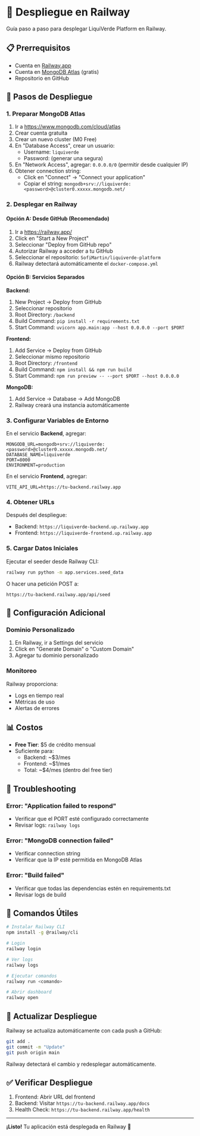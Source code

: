 # 🚂 Despliegue en Railway

Guía paso a paso para desplegar LiquiVerde Platform en Railway.

## 📋 Prerrequisitos

- Cuenta en [Railway.app](https://railway.app/)
- Cuenta en [MongoDB Atlas](https://www.mongodb.com/cloud/atlas) (gratis)
- Repositorio en GitHub

## 🚀 Pasos de Despliegue

### 1. Preparar MongoDB Atlas

1. Ir a https://www.mongodb.com/cloud/atlas
2. Crear cuenta gratuita
3. Crear un nuevo cluster (M0 Free)
4. En "Database Access", crear un usuario:
   - Username: `liquiverde`
   - Password: (generar una segura)
5. En "Network Access", agregar: `0.0.0.0/0` (permitir desde cualquier IP)
6. Obtener connection string:
   - Click en "Connect" → "Connect your application"
   - Copiar el string: `mongodb+srv://liquiverde:<password>@cluster0.xxxxx.mongodb.net/`

### 2. Desplegar en Railway

#### Opción A: Desde GitHub (Recomendado)

1. Ir a https://railway.app/
2. Click en "Start a New Project"
3. Seleccionar "Deploy from GitHub repo"
4. Autorizar Railway a acceder a tu GitHub
5. Seleccionar el repositorio: `SofiMartin/liquiverde-platform`
6. Railway detectará automáticamente el `docker-compose.yml`

#### Opción B: Servicios Separados

**Backend:**
1. New Project → Deploy from GitHub
2. Seleccionar repositorio
3. Root Directory: `/backend`
4. Build Command: `pip install -r requirements.txt`
5. Start Command: `uvicorn app.main:app --host 0.0.0.0 --port $PORT`

**Frontend:**
1. Add Service → Deploy from GitHub
2. Seleccionar mismo repositorio
3. Root Directory: `/frontend`
4. Build Command: `npm install && npm run build`
5. Start Command: `npm run preview -- --port $PORT --host 0.0.0.0`

**MongoDB:**
1. Add Service → Database → Add MongoDB
2. Railway creará una instancia automáticamente

### 3. Configurar Variables de Entorno

En el servicio **Backend**, agregar:

```env
MONGODB_URL=mongodb+srv://liquiverde:<password>@cluster0.xxxxx.mongodb.net/
DATABASE_NAME=liquiverde
PORT=8000
ENVIRONMENT=production
```

En el servicio **Frontend**, agregar:

```env
VITE_API_URL=https://tu-backend.railway.app
```

### 4. Obtener URLs

Después del despliegue:
- Backend: `https://liquiverde-backend.up.railway.app`
- Frontend: `https://liquiverde-frontend.up.railway.app`

### 5. Cargar Datos Iniciales

Ejecutar el seeder desde Railway CLI:

```bash
railway run python -m app.services.seed_data
```

O hacer una petición POST a:
```
https://tu-backend.railway.app/api/seed
```

## 🔧 Configuración Adicional

### Dominio Personalizado

1. En Railway, ir a Settings del servicio
2. Click en "Generate Domain" o "Custom Domain"
3. Agregar tu dominio personalizado

### Monitoreo

Railway proporciona:
- Logs en tiempo real
- Métricas de uso
- Alertas de errores

## 📊 Costos

- **Free Tier**: $5 de crédito mensual
- Suficiente para:
  - Backend: ~$3/mes
  - Frontend: ~$1/mes
  - Total: ~$4/mes (dentro del free tier)

## 🐛 Troubleshooting

### Error: "Application failed to respond"
- Verificar que el PORT esté configurado correctamente
- Revisar logs: `railway logs`

### Error: "MongoDB connection failed"
- Verificar connection string
- Verificar que la IP esté permitida en MongoDB Atlas

### Error: "Build failed"
- Verificar que todas las dependencias estén en requirements.txt
- Revisar logs de build

## 📝 Comandos Útiles

```bash
# Instalar Railway CLI
npm install -g @railway/cli

# Login
railway login

# Ver logs
railway logs

# Ejecutar comandos
railway run <comando>

# Abrir dashboard
railway open
```

## 🔄 Actualizar Despliegue

Railway se actualiza automáticamente con cada push a GitHub:

```bash
git add .
git commit -m "Update"
git push origin main
```

Railway detectará el cambio y redesplegar automáticamente.

## ✅ Verificar Despliegue

1. Frontend: Abrir URL del frontend
2. Backend: Visitar `https://tu-backend.railway.app/docs`
3. Health Check: `https://tu-backend.railway.app/health`

---

**¡Listo!** Tu aplicación está desplegada en Railway 🎉
